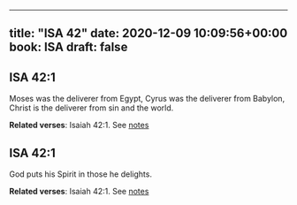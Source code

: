 
---
title: "ISA 42"
date: 2020-12-09 10:09:56+00:00
book: ISA
draft: false
---

## ISA 42:1

Moses was the deliverer from Egypt, Cyrus was the deliverer from Babylon, Christ is the deliverer from sin and the world.

**Related verses**: Isaiah 42:1. See [notes](https://my.bible.com/notes/3580699106165384174)


## ISA 42:1

God puts his Spirit in those he delights.

**Related verses**: Isaiah 42:1. See [notes](https://my.bible.com/notes/3580694624182461376)

